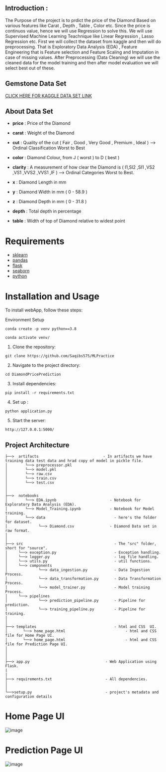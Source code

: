 ## Introduction :
The Purpose of the project is to prdict the price of the Diamond Based on various features like Carat , Depth , Table , Color etc. Since the price is continuos value, hence we will use Regression to solve this. We will use Supervised Machine Learning Teachnique like Linear Regression , Lasso Regression etc. First we will collect the dataset from kaggle and then will do preprocessing. That is Exploratory Data Analysis (EDA) , Feature Engineering that is Feature selection and Feature Scaling and Imputation in case of missing values. After Preprocessing (Data Cleaning) we will use the cleaned data for the model training and then after model evaluation we will select best out of these.
## Gemstone Data Set
[CLICK HERE FOR KAGGLE DATA SET LINK](https://www.kaggle.com/competitions/playground-series-s3e8/data?select=train.csv)

## About Data Set
* **price** : Price of the Diamond

 * **carat** : Weight of the Diamond

 * **cut** : Quality of the cut ( Fair , Good , Very Good , Premium , Ideal ) --> Ordinal Classification Worst to Best

 * **color** : Diamond Colour, from J ( worst ) to D ( best )

 * **clarity** : A measurement of how clear the Diamond is ( I1,SI2 ,SI1 ,VS2 ,VS1 ,VVS2 ,VVS1 ,IF ) --> Ordinal Categories Worst to Best.

 * **x** : Diamond Length in mm

 * **y** : Diamond Width in mm ( 0 - 58.9 )

 * **z** : Diamond Depth in mm ( 0 - 31.8 )

 * **depth** : Total depth in percentage 

 * **table** : Width of top of Diamond relative to widest point

# Requirements
- [sklearn](https://scikit-learn.org/stable/)
- [pandas](https://www.w3schools.com/python/pandas/default.asp)
- [flask](https://flask.palletsprojects.com/en/2.3.x/)
- [seaborn](https://seaborn.pydata.org/)
- [python](https://www.python.org/)

# Installation and Usage

To install webApp, follow these steps:

Environment Setup
```
conda create -p venv python==3.8
```
```
conda activate venv/
```

1. Clone the repository:
```
git clone https://github.com/Saqibs575/MLPractice
```

2. Navigate to the project directory:
```
cd DiamondPricePrediction
```
3. Install dependencies:
```
pip install -r requirements.txt
```
4. Set up :
```
python application.py
```
5. Start the server:
```
http://127.0.0.1:5000/
```
##  Project Architecture

```
├──>  artifacts                             - In artifacts we have training data test data and hrad copy of model in pickle file.
│        └──> preprocessor.pkl  
│        └──> model.pkl
│        └──> raw.csv
│        └──> train.csv
│        └──> test.csv
│ 
│
├──>  notebooks  
│        └──> EDA.ipynb                        - Notebook for Exploratory Data Analysis (EDA).
│        └──> Model_Training.ipynb             - Notebook for Model training.
│        └──> data 		                         - here's the folder for dataset.
│              └──> Diamond.csv                - Diamond Data set in raw format.
│
│
├──> src                                         - The "src" folder, short for "source".
│     └──> exception.py                          - Exception handling.
│     └──> logger.py                             - log file handling.
│     └──> utils.py                              - util functions.
│     └──> components
│              └──> data_ingestion.py            - Data Ingestion Process.
│              └──> data_transformation.py       - Data Transformation Process.
│              └──> model_trainer.py             - Model training Process.
│     └──> pipelines
│              └──> prediction_pipeline.py       - Pipeline for prediction.
│              └──> training_pipeline.py         - Pipeline for training. 
│
│
├──> templates                                   - html and CSS  UI.
│       └──> home_page.html                           - html and CSS file for Home Page UI.           
│       └──> home_page.html                           - html and CSS file for Prediction Page UI.           
│   
│ 
│ 
├──> app.py                                  - Web Application using Flask.
|			
|						
├──> requirements.txt                        - All dependencies.				
│					
│					
└──>setup.py                                 - project's metadata and configuration details
```



# Home Page UI
![image](https://github.com/Saqibs575/MLPractice/assets/111361057/09168b8f-4542-4ca5-9ca0-54bf6341e8ac)
# Prediction Page UI
![image](https://github.com/Saqibs575/MLPractice/assets/111361057/9ab05ef6-ce86-411f-a6c7-818872b01d83)
